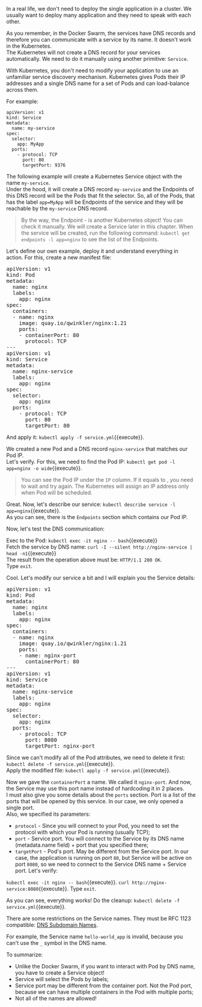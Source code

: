 In a real life, we don't need to deploy the single application in a cluster. We usually want to deploy many application and they need to speak with each other.

As you remember, in the Docker Swarm, the services have DNS records and therefore you can communicate with a service by its name. It doesn't work in the Kubernetes.  
The Kubernetes will not create a DNS record for your services automatically. We need to do it manually using another primitive: `Service`.

With Kubernetes, you don't need to modify your application to use an unfamiliar service discovery mechanism. Kubernetes gives Pods their IP addresses and a single DNS name for a set of Pods and can load-balance across them.

For example:  
```
apiVersion: v1
kind: Service
metadata:
  name: my-service
spec:
  selector:
    app: MyApp
  ports:
    - protocol: TCP
      port: 80
      targetPort: 9376
```

The following example will create a Kubernetes Service object with the name `my-service`.  
Under the hood, it will create a DNS record `my-service` and the Endpoints of this DNS record will be the Pods that fit the selector. So, all of the Pods, that has the label `app=MyApp` will be Endpoints of the service and they will be reachable by the `my-service` DNS record.

> By the way, the Endpoint - is another Kubernetes object! You can check it manually. We will create a Service later in this chapter. When the service will be created, run the following command: `kubectl get endpoints -l app=nginx` to see the list of the Endpoints.

Let's define our own example, deploy it and understand everything in action. For this, create a new manifest file:

<pre class="file" data-filename="service.yml" data-target="replace">
apiVersion: v1
kind: Pod
metadata:
  name: nginx
  labels:
    app: nginx
spec:
  containers:
  - name: nginx
    image: quay.io/qwinkler/nginx:1.21
    ports:
    - containerPort: 80
      protocol: TCP
---
apiVersion: v1
kind: Service
metadata:
  name: nginx-service
  labels:
    app: nginx
spec:
  selector:
    app: nginx
  ports:
    - protocol: TCP
      port: 80
      targetPort: 80
</pre>

And apply it: `kubectl apply -f service.yml`{{execute}}.

We created a new Pod and a DNS record `nginx-service` that matches our Pod IP.  
Let's verify. For this, we need to find the Pod IP: `kubectl get pod -l app=nginx -o wide`{{execute}}. 

> You can see the Pod IP under the `IP` column. If it equals to <none>, you need to wait and try again. The Kubernetes will assign an IP address only when Pod will be scheduled.

Great. Now, let's describe our service: `kubectl describe service -l app=nginx`{{execute}}.  
As you can see, there is the `Endpoints` section which contains our Pod IP.

Now, let's test the DNS communication:

Exec to the Pod: `kubectl exec -it nginx -- bash`{{execute}}  
Fetch the service by DNS name: `curl -I --silent http://nginx-service | head -n1`{{execute}}  
The result from the operation above must be: `HTTP/1.1 200 OK`.  
Type `exit`.

Cool. Let's modify our service a bit and I will explain you the Service details:  
<pre class="file" data-filename="service.yml" data-target="replace">
apiVersion: v1
kind: Pod
metadata:
  name: nginx
  labels:
    app: nginx
spec:
  containers:
  - name: nginx
    image: quay.io/qwinkler/nginx:1.21
    ports:
    - name: nginx-port
      containerPort: 80
---
apiVersion: v1
kind: Service
metadata:
  name: nginx-service
  labels:
    app: nginx
spec:
  selector:
    app: nginx
  ports:
    - protocol: TCP
      port: 8080
      targetPort: nginx-port
</pre>

Since we can't modify all of the Pod attributes, we need to delete it first: `kubectl delete -f service.yml`{{execute}}.  
Apply the modified file: `kubectl apply -f service.yml`{{execute}}.

Now we gave the `containerPort` a name. We called it `nginx-port`. And now, the Service may use this port name instead of hardcoding it in 2 places.  
I must also give you some details about the `ports` section. Port is a list of the ports that will be opened by this service. In our case, we only opened a single port.  
Also, we specified its parameters:
- `protocol` - Since you will connect to your Pod, you need to set the protocol with which your Pod is running (usually TCP);
- `port` - Service port. You will connect to the Service by its DNS name (metadata.name field) + port that you specified there;
- `targetPort` - Pod's port. May be different from the Service port. In our case, the application is running on port `80`, but Service will be active on port `8080`, so we need to connect to the Service DNS name + Service port. Let's verify:

`kubectl exec -it nginx -- bash`{{execute}}.
`curl http://nginx-service:8080`{{execute}}.
Type `exit`.

As you can see, everything works! Do the cleanup: `kubectl delete -f service.yml`{{execute}}.

There are some restrictions on the Service names. They must be RFC 1123 compatible: [DNS Subdomain Names](https://kubernetes.io/docs/concepts/overview/working-with-objects/names/#dns-subdomain-names).

For example, the Service name `hello-world_app` is invalid, because you can't use the `_` symbol in the DNS name.

To summarize:
- Unlike the Docker Swarm, if you want to interact with Pod by DNS name, you have to create a Service object!
- Service will select the Pods by labels;
- Service port may be different from the container port. Not the Pod port, because we can have multiple containers in the Pod with multiple ports;
- Not all of the names are allowed!
